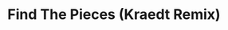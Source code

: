 ---
layout: song
redirect_from: /Home/Song/22
id: 22
title: Find The Pieces (Kraedt Remix)
artist: Tryhardninja
genre: Dubstep
image: Find The Pieces Remix.jpg
buy-able: true
downloadable: false
yt-id: ifSwMU9m4Xk
itunes: https://itunes.apple.com/us/album/find-pieces-kraedt-remix-single/id1103644041
beatport:
gplay: https://play.google.com/store/music/album?id=Bhtyr4civqnk6ussf3w2cyphzzy&tid=song-Thtbqluothdbzu7urw36cesosii
amazon: https://www.amazon.com/Find-the-Pieces-Kraedt-Remix/dp/B01EBCPMDM/ref=sr_1_1?s=dmusic&ie=UTF8&qid=1491048188&sr=1-1&keywords=Kraedt+find+the+pieces
license: 5
---